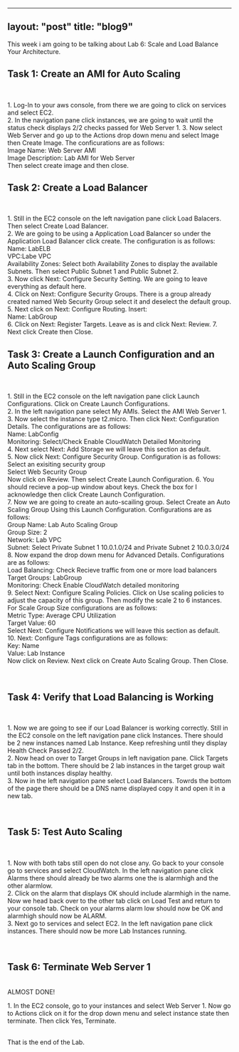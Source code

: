 ---
layout: "post"
title: "blog9"
----
This week i am going to be talking about Lab 6: Scale and Load Balance Your Architecture.

<h2>Task 1: Create an AMI for Auto Scaling</h2><br>
<p>1. Log-In to your aws console, from there we are going to click on services and select EC2.<br>
2. In the navigation pane click instances, we are going to wait until the status check displays 2/2 checks passed for Web Server 1.
3. Now select Web Server and go up to the Actions drop down menu and select Image then Create Image. The conficurations are as follows:<br>
Image Name: Web Server AMI<br>
Image Description: Lab AMI for Web Server<br>
Then select create image and then close.<br> 
</p>
<h2>Task 2: Create a Load Balancer</h2><br>
<p>
1. Still in the EC2 console on the left navigation pane click Load Balacers. Then select Create Load Balancer.<br>
2. We are going to be using a Application Load Balancer so under the Application Load Balancer click create. The configuration is as follows:<br>
Name: LabELB<br>
VPC:Labe VPC<br>
Availability Zones: Select both Availability Zones to display the available Subnets. Then select Public Subnet 1 and Public Subnet 2. <br>
3. Now click Next: Configure Security Setting. We are going to leave everything as default here. <br>
4. Click on Next: Configure Security Groups. There is a group already created named Web Security Group select it and deselect the default group. <br>
5. Next click on Next: Configure Routing. Insert:<br>
Name: LabGroup <br>
6. Click on Next: Register Targets. Leave as is and click Next: Review.
7. Next click Create then Close. <br>
</p>

<h2>Task 3: Create a Launch Configuration and an Auto Scaling Group</h2> <br>

<p>
1. Still in the EC2 console on the left navigation pane click Launch Configurations. Click on Create Launch Configurations.<br>
2. In the left navigation pane select My AMIs. Select the AMI Web Server 1.<br>
3. Now select the instance type t2.micro. Then click Next: Configuration Details. The configurations are as follows:<br>
Name: LabConfig<br>
Monitoring: Select/Check Enable CloudWatch Detailed Monitoring<br>
4. Next select Next: Add Storage we will leave this section as default. <br>
5. Now click Next: Configure Security Group. Configuration is as follows:<br>
Select an exisiting security group<br>
Select Web Security Group<br>
Now click on Review. Then select Create Launch Configuration.
6. You should recieve a pop-up window about keys. Check the box for I acknowledge then click Create Launch Configuration.<br>
7. Now we are going to create an auto-scailing group. Select Create an Auto Scaling Group Using this Launch Configuration. Configurations are as follows: <br>
Group Name: Lab Auto Scaling Group<br>
Group Size: 2<br>
Network: Lab VPC<br>
Subnet: Select Private Subnet 1 10.0.1.0/24 and Private Subnet 2 10.0.3.0/24<br>
8. Now expand the drop down menu for Advanced Details. Configurations are as follows: <br>
Load Balancing: Check Recieve traffic from one or more load balancers <br>
Target Groups: LabGroup <br>
Monitoring: Check Enable CloudWatch detailed monitoring<br>
9. Select Next: Configure Scaling Policies. Click on Use scaling policies to adjust the capacity of this group. Then modify the scale 2 to 6 instances. For Scale Group Size configurations are as follows: <br>
Metric Type: Average CPU Utilization<br>
Target Value: 60<br>
Select Next: Configure Notifications we will leave this section as default.<br> 
10. Next: Configure Tags configurations are as follows: <br>
Key: Name<br>
Value: Lab Instance<br>
Now click on Review. Next click on Create Auto Scaling Group. Then Close. 
</p><br>

<h2>Task 4: Verify that Load Balancing is Working</h2><br>
<p>
1. Now we are going to see if our Load Balancer is working correctly. Still in the EC2 console on the left navigation pane click Instances. There should be 2 new instances named Lab Instance. Keep refreshing until they display Health Check Passed 2/2.<br>
2. Now head on over to Target Groups in left navigation pane. Click Targets tab in the bottom. There should be 2 lab instances in the target group wait until both instances display healthy.<br>
3. Now in the left navigation pane select Load Balancers. Towrds the bottom of the page there should be a DNS name displayed copy it and open it in a new tab.<br> 
</p><br>

<h2>Task 5: Test Auto Scaling</h2><br>

<p>
1. Now with both tabs still open do not close any. Go back to your console go to services and select CloudWatch. In the left navigation pane click Alarms there should already be two alarms one the is alarmhigh and the other alarmlow.<br>
2. Click on the alarm that displays OK should include alarmhigh in the name. Now we head back over to the other tab click on Load Test and return to your console tab. Check on your alarms alarm low should now be OK and alarmhigh should now be ALARM.<br>
3. Next go to services and select EC2. In the left navigation pane click instances. There should now be more Lab Instances running. <br>
</p><br>

<h2>Task 6: Terminate Web Server 1</h2><br>
ALMOST DONE!<br>
<p>
1. In the EC2 console, go to your instances and select Web Server 1. Now go to Actions click on it for the drop down menu and select instance state then terminate. Then click Yes, Terminate. 
</p><br>
That is the end of the Lab. 